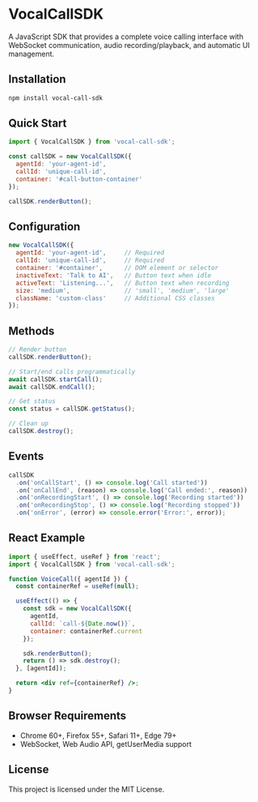 # VocalCallSDK

A JavaScript SDK that provides a complete voice calling interface with WebSocket communication, audio recording/playback, and automatic UI management.

## Installation

```bash
npm install vocal-call-sdk
```

## Quick Start

```javascript
import { VocalCallSDK } from 'vocal-call-sdk';

const callSDK = new VocalCallSDK({
  agentId: 'your-agent-id',
  callId: 'unique-call-id',
  container: '#call-button-container'
});

callSDK.renderButton();
```

## Configuration

```javascript
new VocalCallSDK({
  agentId: 'your-agent-id',     // Required
  callId: 'unique-call-id',     // Required
  container: '#container',      // DOM element or selector
  inactiveText: 'Talk to AI',   // Button text when idle
  activeText: 'Listening...',   // Button text when recording
  size: 'medium',               // 'small', 'medium', 'large'
  className: 'custom-class'     // Additional CSS classes
});
```

## Methods

```javascript
// Render button
callSDK.renderButton();

// Start/end calls programmatically
await callSDK.startCall();
await callSDK.endCall();

// Get status
const status = callSDK.getStatus();

// Clean up
callSDK.destroy();
```

## Events

```javascript
callSDK
  .on('onCallStart', () => console.log('Call started'))
  .on('onCallEnd', (reason) => console.log('Call ended:', reason))
  .on('onRecordingStart', () => console.log('Recording started'))
  .on('onRecordingStop', () => console.log('Recording stopped'))
  .on('onError', (error) => console.error('Error:', error));
```

## React Example

```jsx
import { useEffect, useRef } from 'react';
import { VocalCallSDK } from 'vocal-call-sdk';

function VoiceCall({ agentId }) {
  const containerRef = useRef(null);

  useEffect(() => {
    const sdk = new VocalCallSDK({
      agentId,
      callId: `call-${Date.now()}`,
      container: containerRef.current
    });

    sdk.renderButton();
    return () => sdk.destroy();
  }, [agentId]);

  return <div ref={containerRef} />;
}
```

## Browser Requirements

- Chrome 60+, Firefox 55+, Safari 11+, Edge 79+
- WebSocket, Web Audio API, getUserMedia support

## License

This project is licensed under the MIT License.